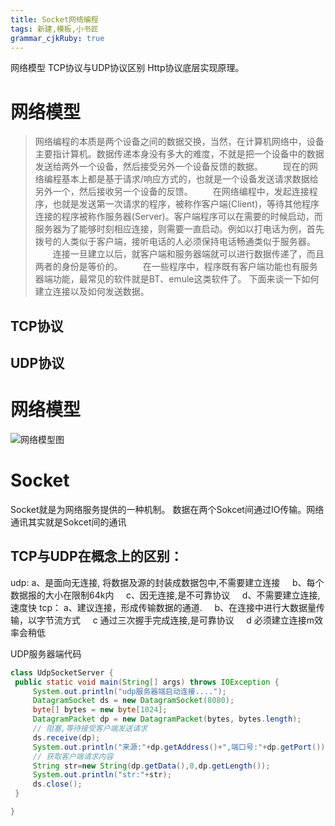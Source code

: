 ```yaml
---
title: Socket网络编程
tags: 新建,模板,小书匠
grammar_cjkRuby: true
---
```


网络模型
TCP协议与UDP协议区别
Http协议底层实现原理。


# 网络模型 #
> 网络编程的本质是两个设备之间的数据交换，当然，在计算机网络中，设备主要指计算机。数据传递本身没有多大的难度，不就是把一个设备中的数据发送给两外一个设备，然后接受另外一个设备反馈的数据。
　　现在的网络编程基本上都是基于请求/响应方式的，也就是一个设备发送请求数据给另外一个，然后接收另一个设备的反馈。
　　在网络编程中，发起连接程序，也就是发送第一次请求的程序，被称作客户端(Client)，等待其他程序连接的程序被称作服务器(Server)。客户端程序可以在需要的时候启动，而服务器为了能够时刻相应连接，则需要一直启动。例如以打电话为例，首先拨号的人类似于客户端，接听电话的人必须保持电话畅通类似于服务器。
　　连接一旦建立以后，就客户端和服务器端就可以进行数据传递了，而且两者的身份是等价的。
　　在一些程序中，程序既有客户端功能也有服务器端功能，最常见的软件就是BT、emule这类软件了。
下面来谈一下如何建立连接以及如何发送数据。


## TCP协议
## UDP协议


# 网络模型

![网络模型图](https://github.com/ltllml42/img/2019/10/29/1572335099095.png)





# Socket
Socket就是为网络服务提供的一种机制。
数据在两个Sokcet间通过IO传输。网络通讯其实就是Sokcet间的通讯


## TCP与UDP在概念上的区别：
udp: a、是面向无连接, 将数据及源的封装成数据包中,不需要建立连接
    b、每个数据报的大小在限制64k内
    c、因无连接,是不可靠协议
    d、不需要建立连接,速度快
tcp： a、建议连接，形成传输数据的通道.
    b、在连接中进行大数据量传输，以字节流方式
    c 通过三次握手完成连接,是可靠协议
    d 必须建立连接m效率会稍低
   
   
   UDP服务器端代码
   ```java
   class UdpSocketServer {
	public static void main(String[] args) throws IOException {
		System.out.println("udp服务器端启动连接....");
		DatagramSocket ds = new DatagramSocket(8080);
		byte[] bytes = new byte[1024];
		DatagramPacket dp = new DatagramPacket(bytes, bytes.length);
		// 阻塞,等待接受客户端发送请求
		ds.receive(dp);
		System.out.println("来源:"+dp.getAddress()+",端口号:"+dp.getPort());
		// 获取客户端请求内容
		String str=new String(dp.getData(),0,dp.getLength());
		System.out.println("str:"+str);
		ds.close();
	}

}
   
   
   ```
   